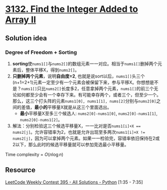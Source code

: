 # [3132. Find the Integer Added to Array II](https://leetcode.com/problems/find-the-integer-added-to-array-ii/description/)

## Solution idea
### Degree of Freedom + Sorting
1. **sorting**使`nums1[]`与`nums2[]`的数组元素一一对应。相当于`nums1[]`删掉两个元素后，整体平移X，得到`nums2[]`。
2. **只删掉两个元素**，说明**自由度=2**, 也就是说sort以后，`nums1[]`头三个(n+1=2+1)元素一定至少有一个元素会被保留下来，参与平移X。你想想是不是？`nums1[]`只比`nums2[]`长度多2，任意拿掉两个元素，`nums1[]`的前三个无论如何都至少会有一个幸存下来。有可能幸存两个，或者三个，但至少一个。那么，这三个打头阵的元素`nums1[0], nums1[1], nums[2]`分别与`nums2[0]`之间的差值，**最小的**平移量X就是从这三个里面选出。
    - **最小**平移量X至多三个候选人: `nums2[0]-nums1[0]`, `nums2[0]-nums1[1]`, `nums2[0]-nums1[2]`。
3. 解法：分别检验这三个候选平移量X，一一比对是否`nums1[i]+X == nums2[j]`。允许容错率为2，也就是允许出现至多两次`nums1[i]+X != nums2[j]`，因为可以拿掉两个元素。如果一一检验完，容错率依旧保持在2或2以下，那么此时的候选平移量就可以参加竞选最小平移量。

Time complexity = $O(n\log n)$

## Resource
[LeetCode Weekly Contest 395 - All Solutions - Python](https://www.youtube.com/watch?v=L5O37E8GnTQ&ab_channel=Alpha-Code)
[1:35 - 7:35]